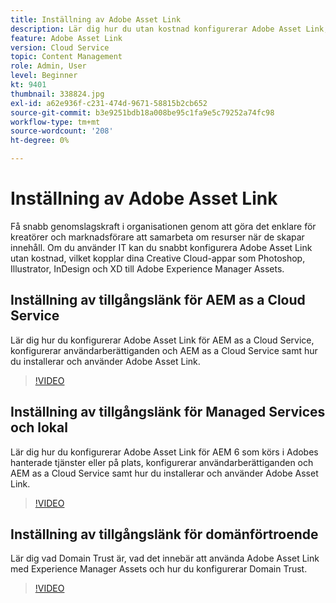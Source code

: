 ```yaml
---
title: Inställning av Adobe Asset Link
description: Lär dig hur du utan kostnad konfigurerar Adobe Asset Link, som kopplar ihop dina Creative Cloud-appar som Photoshop, Illustrator, InDesign och XD med Adobe Experience Manager Assets.
feature: Adobe Asset Link
version: Cloud Service
topic: Content Management
role: Admin, User
level: Beginner
kt: 9401
thumbnail: 338824.jpg
exl-id: a62e936f-c231-474d-9671-58815b2cb652
source-git-commit: b3e9251bdb18a008be95c1fa9e5c79252a74fc98
workflow-type: tm+mt
source-wordcount: '208'
ht-degree: 0%

---
```


# Inställning av Adobe Asset Link

Få snabb genomslagskraft i organisationen genom att göra det enklare för kreatörer och marknadsförare att samarbeta om resurser när de skapar innehåll. Om du använder IT kan du snabbt konfigurera Adobe Asset Link utan kostnad, vilket kopplar dina Creative Cloud-appar som Photoshop, Illustrator, InDesign och XD till Adobe Experience Manager Assets.

## Inställning av tillgångslänk för AEM as a Cloud Service

Lär dig hur du konfigurerar Adobe Asset Link för AEM as a Cloud Service, konfigurerar användarberättiganden och AEM as a Cloud Service samt hur du installerar och använder Adobe Asset Link.

>[!VIDEO](https://video.tv.adobe.com/v/338824?quality=12&learn=on)

## Inställning av tillgångslänk för Managed Services och lokal

Lär dig hur du konfigurerar Adobe Asset Link för AEM 6 som körs i Adobes hanterade tjänster eller på plats, konfigurerar användarberättiganden och AEM as a Cloud Service samt hur du installerar och använder Adobe Asset Link.

>[!VIDEO](https://video.tv.adobe.com/v/338823?quality=12&learn=on)


## Inställning av tillgångslänk för domänförtroende

Lär dig vad Domain Trust är, vad det innebär att använda Adobe Asset Link med Experience Manager Assets och hur du konfigurerar Domain Trust.

>[!VIDEO](https://video.tv.adobe.com/v/338825?quality=12&learn=on)
